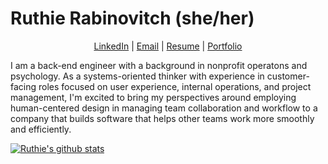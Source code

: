 # Ruthie Rabinovitch (she/her)

<p align="center"><a href="https://www.linkedin.com/in/ruthie-r/">LinkedIn</a> | <a href="mailto:rrabinovitch1@gmail.com">Email</a> | <a href="https://user-images.githubusercontent.com/62635544/95427177-5fff0600-0904-11eb-898b-94a1466cbd4a.jpg">Resume</a> | <a href="https://alumni.turing.io/alumni/ruthie-rabinovitch">Portfolio</a></p>

I am a back-end engineer with a background in nonprofit operatons and psychology. As a systems-oriented thinker with experience in customer-facing roles focused on user experience, internal operations, and project management, I'm excited to bring my perspectives around employing human-centered design in managing team collaboration and workflow to a company that builds software that helps other teams work more smoothly and efficiently.  

[![Ruthie's github stats](https://github-readme-stats.vercel.app/api?username=rrabinovitch&show_icons=true&theme=nord)](https://github.com/anuraghazra/github-readme-stats)

<!-- look into having a smaller image of resume embedded that can be expanded when clicked on -->
